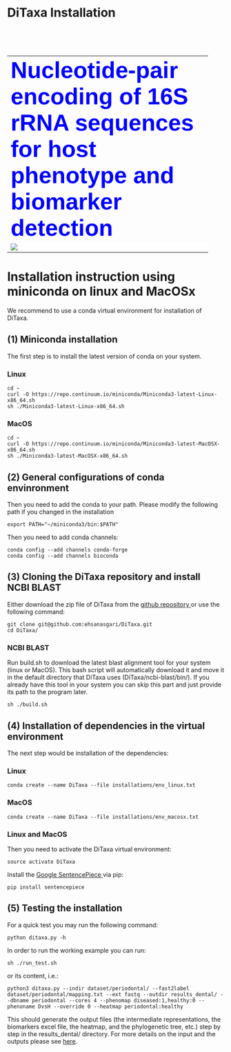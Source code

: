 # DiTaxa Installation
<table style="height: 48px; width: 812px;">
<table style="width: 802px;">
<tbody>
<tr>
<td style="width: 450px;" colspan="2"><span style="font-size: 40pt; font-family: helvetica,arial,sans-serif;"><span style="color: #0000ff;"><strong>Nucleotide-pair encoding of 16S rRNA sequences for host phenotype and biomarker detection</strong></span></span></td>
</tr>
<tr>
<td style="width: 450px;background-color: white;" colspan="2"><img src="https://user-images.githubusercontent.com/8551117/40691993-7b6e0014-63af-11e8-9289-c3b842aff9f6.png"/></td>
</tr>
</tbody>
</table>

# Installation instruction using miniconda on linux and MacOSx

We recommend to use a conda virtual environment for installation of DiTaxa.


## (1) Miniconda installation

The first step is to install the latest version of conda on your system.

### Linux
```
cd ~
curl -O https://repo.continuum.io/miniconda/Miniconda3-latest-Linux-x86_64.sh
sh ./Miniconda3-latest-Linux-x86_64.sh
```

### MacOS
```
cd ~
curl -O https://repo.continuum.io/miniconda/Miniconda3-latest-MacOSX-x86_64.sh
sh ./Miniconda3-latest-MacOSX-x86_64.sh
```


## (2) General configurations of conda envinronment

Then you need to add the conda to your path. Please modify the following path if you changed in the installation

```
export PATH="~/miniconda3/bin:$PATH"
```

Then you need to add conda channels:

```
conda config --add channels conda-forge
conda config --add channels bioconda
```


## (3) Cloning the DiTaxa repository and install NCBI BLAST

Either download the zip file of DiTaxa from the <a href='https://github.com/ehsanasgari/DiTaxa/archive/master.zip'>github repository </a> or use the following command:

```
git clone git@github.com:ehsanasgari/DiTaxa.git
cd DiTaxa/
```


### NCBI BLAST

Run build.sh to download the latest blast alignment tool for your system (linux or MacOS). This bash script will automatically download it and move it in the default
directory that DiTaxa uses (DiTaxa/ncbi-blast/bin/). If you already have this tool in your system you can skip this part and just provide its path to the program later.

```
sh ./build.sh
```


## (4) Installation of dependencies in the virtual environment

The next step would be installation of the dependencies:

### Linux
```
conda create --name DiTaxa --file installations/env_linux.txt
```

### MacOS
```
conda create --name DiTaxa --file installations/env_macosx.txt

```

### Linux and MacOS


Then you need to activate the DiTaxa virtual environment:

```
source activate DiTaxa
```

Install the <a href='https://github.com/google/sentencepiece/tree/master/python
'>Google SentencePiece </a> via pip:

```
pip install sentencepiece
```


## (5) Testing the installation

For a quick test you may run the following command:

```
python ditaxa.py -h
```

In order to run the working example you can run:

```
sh ./run_test.sh
```

or its content, i.e.:

```
python3 ditaxa.py --indir dataset/periodontal/ --fast2label dataset/periodontal/mapping.txt --ext fastq --outdir results_dental/ --dbname periodontal --cores 4 --phenomap diseased:1,healthy:0 --phenoname DvsH --override 0 --heatmap periodontal:healthy

```

This should generate the output files (the intermediate representations, the biomarkers excel file, the heatmap, and the phylogenetic tree, etc.) step by step in the results_dental/ directory.
For more details on the input and the outputs please see <a href='https://github.com/ehsanasgari/DiTaxa'>here</a>.

